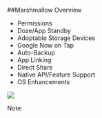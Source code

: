 ##Marshmallow Overview

+ Permissions
+ Doze/App Standby
+ Adoptable Storage Devices
+ Google Now on Tap
+ Auto-Backup
+ App Linking
+ Direct Share
+ Native API/Feature Support
+ OS Enhancements

<img class="slide-os" src="img/android-marshmallow.png">

Note:
